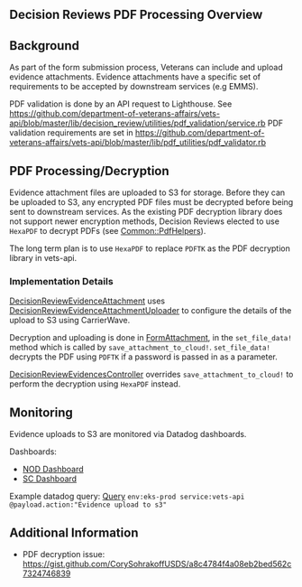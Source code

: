 ## Decision Reviews PDF Processing Overview

## Background

As part of the form submission process, Veterans can include and upload evidence attachments. Evidence attachments have a specific set of requirements to be accepted by downstream services (e.g EMMS).

PDF validation is done by an API request to Lighthouse. See https://github.com/department-of-veterans-affairs/vets-api/blob/master/lib/decision_review/utilities/pdf_validation/service.rb 
PDF validation requirements are set in https://github.com/department-of-veterans-affairs/vets-api/blob/master/lib/pdf_utilities/pdf_validator.rb

## PDF Processing/Decryption

Evidence attachment files are uploaded to S3 for storage. Before they can be uploaded to S3, any encrypted PDF files must be decrypted before being sent to downstream services.
As the existing PDF decryption library does not support newer encryption methods, Decision Reviews elected to use `HexaPDF` to decrypt PDFs (see [Common::PdfHelpers](https://github.com/department-of-veterans-affairs/vets-api/blob/master/lib/common/pdf_helpers.rb)). 

The long term plan is to use `HexaPDF` to replace `PDFTK` as the PDF decryption library in vets-api.

### Implementation Details
[DecisionReviewEvidenceAttachment](https://github.com/department-of-veterans-affairs/vets-api/blob/master/app/models/decision_review_evidence_attachment.rb) uses [DecisionReviewEvidenceAttachmentUploader](https://github.com/department-of-veterans-affairs/vets-api/blob/master/app/uploaders/decision_review_evidence_attachment_uploader.rb) to configure the details of the upload to S3 using CarrierWave.

Decryption and uploading is done in [FormAttachment](https://github.com/department-of-veterans-affairs/vets-api/blob/master/app/models/form_attachment.rb#L16), in the `set_file_data!` method which is called by `save_attachment_to_cloud!`. `set_file_data!` decrypts the PDF using `PDFTK` if a password is passed in as a parameter.

[DecisionReviewEvidencesController](https://github.com/department-of-veterans-affairs/vets-api/blob/master/app/controllers/v0/decision_review_evidences_controller.rb#L22) overrides `save_attachment_to_cloud!` to perform the decryption using `HexaPDF` instead.

## Monitoring

Evidence uploads to S3 are monitored via Datadog dashboards.

Dashboards:
- [NOD Dashboard](https://vagov.ddog-gov.com/dashboard/tvp-imf-tb7/benefits---notice-of-disagreement)
- [SC Dashboard](https://vagov.ddog-gov.com/dashboard/uc7-8ai-6c3/benefits-supplemental-claims)

Example datadog query: 
[Query](https://vagov.ddog-gov.com/logs?query=env%3Aeks-prod%20service%3Avets-api%20%40payload.action%3A%22Evidence%20upload%20to%20s3%22&agg_m=count&agg_m_source=base&agg_q=%40payload.encrypted%2C%40payload.is_success&agg_q_source=base%2Cbase&agg_t=count&cols=host%2Cservice%2C%40payload.encrypted&fromUser=true&messageDisplay=inline&refresh_mode=sliding&saved-view-id=1716&sort=time&sort_m=%2C&sort_m_source=%2C&sort_t=%2C&spanID=1050277886811829619&storage=hot&stream_sort=desc&top_n=10%2C10&top_o=top%2Ctop&view=spans&viz=query_table&x_missing=true%2Ctrue&from_ts=1720544408783&to_ts=1721149208783&live=true)
`env:eks-prod service:vets-api @payload.action:"Evidence upload to s3"`

## Additional Information
- PDF decryption issue: https://gist.github.com/CorySohrakoffUSDS/a8c4784f4a08eb2bed562c7324746839
